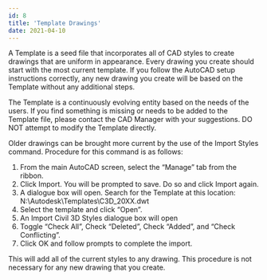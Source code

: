 ```yaml
---
id: 8
title: 'Template Drawings'
date: 2021-04-10
---
```


A Template is a seed file that incorporates all of CAD styles to create drawings that are uniform in appearance. Every drawing you create should start with the most current template. If you follow the AutoCAD setup instructions correctly, any new drawing you create will be based on the Template without any additional steps.

The Template is a continuously evolving entity based on the needs of the users. If you find something is missing or needs to be added to the Template file, please contact the CAD Manager with your suggestions. DO NOT attempt to modify the Template directly.

Older drawings can be brought more current by the use of the Import Styles command. Procedure for this command is as follows:

1. From the main AutoCAD screen, select the “Manage” tab from the ribbon.
2. Click Import. You will be prompted to save. Do so and click Import again.
3. A dialogue box will open. Search for the Template at this location: N:\Autodesk\Templates\C3D_20XX.dwt
4. Select the template and click “Open”.
5. An Import Civil 3D Styles dialogue box will open
6. Toggle “Check All”, Check “Deleted”, Check “Added”, and “Check Conflicting”.
7. Click OK and follow prompts to complete the import.

This will add all of the current styles to any drawing. This procedure is not necessary for any new drawing that you create.
